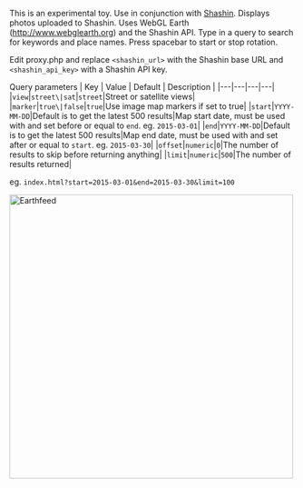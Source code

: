 This is an experimental toy. Use in conjunction with [Shashin](https://github.com/MichaelYagi/shashin). Displays photos uploaded to Shashin. Uses WebGL Earth (http://www.webglearth.org) and the Shashin API. 
Type in a query to search for keywords and place names. Press spacebar to start or stop rotation.

Edit proxy.php and replace ```<shashin_url>``` with the Shashin base URL and ```<shashin_api_key>``` with a Shashin API key.

Query parameters
| Key | Value | Default | Description |
|---|---|---|---|
|```view```|```street\|sat```|```street```|Street or satellite views|
|```marker```|```true\|false```|```true```|Use image map markers if set to true|
|```start```|```YYYY-MM-DD```|Default is to get the latest 500 results|Map start date, must be used with and set before or equal to ```end```. eg. ```2015-03-01```|
|```end```|```YYYY-MM-DD```|Default is to get the latest 500 results|Map end date, must be used with and set after or equal to ```start```. eg. ```2015-03-30```|
|```offset```|```numeric```|```0```|The number of results to skip before returning anything|
|```limit```|```numeric```|```500```|The number of results returned|

eg. ```index.html?start=2015-03-01&end=2015-03-30&limit=100```

<img src="https://michaelyagi.github.io/images/earthfeed2.png" alt="Earthfeed" width="500"/>
